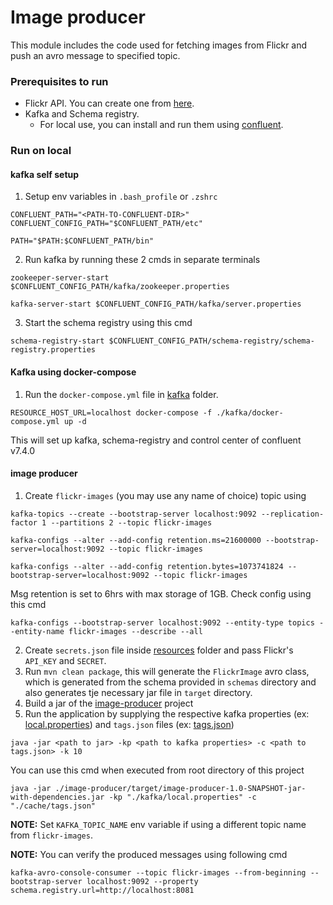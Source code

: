 # Image producer

This module includes the code used for fetching images from Flickr and push an avro message to specified topic.

### Prerequisites to run
- Flickr API. You can create one from [here](https://www.flickr.com/services/api/).
- Kafka and Schema registry.
  - For local use, you can install and run them using [confluent](https://www.confluent.io/).

### Run on local

#### kafka self setup 
1. Setup env variables in `.bash_profile` or `.zshrc`
```
CONFLUENT_PATH="<PATH-TO-CONFLUENT-DIR>"
CONFLUENT_CONFIG_PATH="$CONFLUENT_PATH/etc"

PATH="$PATH:$CONFLUENT_PATH/bin"
```

2. Run kafka by running these 2 cmds in separate terminals
```
zookeeper-server-start $CONFLUENT_CONFIG_PATH/kafka/zookeeper.properties
```
```
kafka-server-start $CONFLUENT_CONFIG_PATH/kafka/server.properties
```

3. Start the schema registry using this cmd
```
schema-registry-start $CONFLUENT_CONFIG_PATH/schema-registry/schema-registry.properties
```

#### Kafka using docker-compose

1. Run the `docker-compose.yml` file in [kafka](../kafka) folder.
```
RESOURCE_HOST_URL=localhost docker-compose -f ./kafka/docker-compose.yml up -d
```
This will set up kafka, schema-registry and control center of confluent v7.4.0

#### image producer

1. Create `flickr-images` (you may use any name of choice) topic using
```
kafka-topics --create --bootstrap-server localhost:9092 --replication-factor 1 --partitions 2 --topic flickr-images
```
```
kafka-configs --alter --add-config retention.ms=21600000 --bootstrap-server=localhost:9092 --topic flickr-images
```
```
kafka-configs --alter --add-config retention.bytes=1073741824 --bootstrap-server=localhost:9092 --topic flickr-images
```

Msg retention is set to 6hrs with max storage of 1GB. Check config using this cmd
```
kafka-configs --bootstrap-server localhost:9092 --entity-type topics --entity-name flickr-images --describe --all
```
2. Create `secrets.json` file inside [resources](src/main/resources) folder and pass Flickr's `API_KEY` and `SECRET`.
3. Run `mvn clean package`, this will generate the `FlickrImage` avro class, which is generated from the schema
provided in `schemas` directory and also generates tje necessary jar file in `target` directory.
4. Build a jar of the [image-producer](./README.md) project
5. Run the application by supplying the respective kafka properties (ex: [local.properties](../kafka/local.properties))
and `tags.json` files (ex: [tags.json](../cache/tags.json))
```
java -jar <path to jar> -kp <path to kafka properties> -c <path to tags.json> -k 10
```
You can use this cmd when executed from root directory of this project
```
java -jar ./image-producer/target/image-producer-1.0-SNAPSHOT-jar-with-dependencies.jar -kp "./kafka/local.properties" -c "./cache/tags.json"
```

**NOTE:** Set `KAFKA_TOPIC_NAME` env variable if using a different topic name from `flickr-images`.

**NOTE:** You can verify the produced messages using following cmd
```
kafka-avro-console-consumer --topic flickr-images --from-beginning --bootstrap-server localhost:9092 --property schema.registry.url=http://localhost:8081
```
